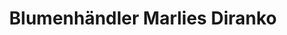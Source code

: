 ---
title: "Blumenhändler Marlies Diranko"
url: /oberstdorf/blumenhaendler-marlies-diranko/
shop: Blumen
---